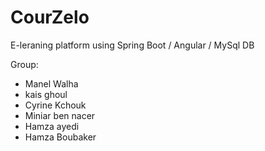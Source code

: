 # CourZelo

E-leraning platform using Spring Boot / Angular / MySql DB

Group:
- Manel Walha
- kais ghoul
- Cyrine Kchouk
- Miniar ben nacer
- Hamza ayedi
- Hamza Boubaker
